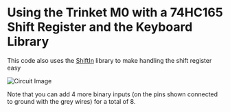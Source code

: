 # Using the Trinket M0 with a 74HC165 Shift Register and the Keyboard Library

This code also uses the [ShiftIn](https://github.com/InfectedBytes/ArduinoShiftIn) library to make handling the shift register easy

![Circuit Image]([https://github.com/UCLAdmaFABLAB/electronics-examples/raw/trunk/Creating%20a%20Keyboard%20with%20the%2074HC165%20Shift%20Register/TrinketM0_Shift_In.png](https://github.com/UCLAdmaFABLAB/electronics-examples/blob/main/Creating%20a%20Keyboard%20with%20the%2074HC165%20Shift%20Register/TrinketM0_Shift_In.png))

Note that you can add 4 more binary inputs (on the pins shown connected to ground with the grey wires) for a total of 8.
